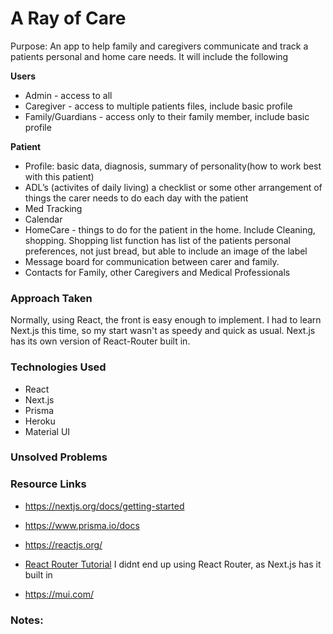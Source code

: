 # A Ray of Care
Purpose: An app to help family and caregivers communicate and track a patients personal and home care needs. It will include the following

**Users**
- Admin - access to all
- Caregiver - access to multiple patients files, include basic profile
- Family/Guardians - access only to their family member, include basic profile

**Patient**
- Profile: basic data, diagnosis, summary of personality(how to work best with this patient)
- ADL’s (activites of daily living) a checklist or some other arrangement of things the carer needs to do each day with the patient
- Med Tracking
- Calendar
- HomeCare - things to do for the patient in the home. Include Cleaning, shopping. Shopping list function has list of the patients personal preferences, not just bread, but able to include an image of the label
- Message board for communication between carer and family.
- Contacts for Family, other Caregivers and Medical Professionals

### Approach Taken

Normally, using React, the front is easy enough to implement. I had to learn Next.js this time, so my start wasn't as speedy and quick as usual. Next.js has its own version of React-Router built in. 

### Technologies Used

* React
* Next.js
* Prisma
* Heroku
* Material UI

### Unsolved Problems



### Resource Links
* https://nextjs.org/docs/getting-started
* https://www.prisma.io/docs
* https://reactjs.org/

* [React Router Tutorial](https://www.youtube.com/watch?v=Ul3y1LXxzdU) I didnt end up using React Router, as Next.js has it built in
* https://mui.com/ 

### Notes:
